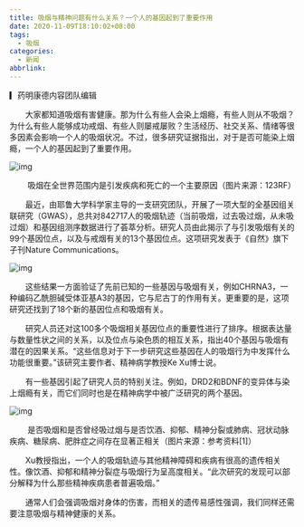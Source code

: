 ```yaml
---
title: 吸烟与精神问题有什么关系？一个人的基因起到了重要作用
date: 2020-11-09T18:10:02+08:00
tags:
  - 吸烟
categories:
  - 新闻
abbrlink:
---
```


▎药明康德内容团队编辑

　　大家都知道吸烟有害健康。那为什么有些人会染上烟瘾，有些人则从不吸烟？为什么有些人能够成功戒烟、有些人则屡戒屡败？生活经历、社交关系、情绪等很多因素会影响一个人的吸烟状况。不过，很多研究证据指出，对于是否可能染上烟瘾，一个人的基因起到了重要作用。

![img](https://cdn.jsdelivr.net/gh/yakeing/Documentation@main/Hexo/images/bced-kcieyvz2210705.jpg)

　　
吸烟在全世界范围内是引发疾病和死亡的一个主要原因（图片来源：123RF）

　　最近，由耶鲁大学科学家主导的一支研究团队，开展了一项大型的全基因组关联研究（GWAS），总共对842717人的吸烟轨迹（当前吸烟，过去吸过烟，从未吸过烟）和基因组测序数据进行了荟萃分析。研究人员由此揭示了与引发吸烟有关的99个基因位点，以及与戒烟有关的13个基因位点。这项研究发表于《自然》旗下子刊Nature Communications。

![img](https://cdn.jsdelivr.net/gh/yakeing/Documentation@main/Hexo/images/7221-kcieyvz2210756.jpg)

　　这些结果一方面验证了先前已知的一些基因与吸烟有关，例如CHRNA3，一种编码乙酰胆碱受体亚基A3的基因，它与尼古丁的作用有关。更重要的是，这项研究还找到了18个新的基因位点和吸烟有关。

　　研究人员还对这100多个吸烟相关基因位点的重要性进行了排序。根据表达量与数量性状之间的关系，以及位点与染色质的相互关系，指出40个基因与吸烟有潜在的因果关系。“这些信息对于下一步研究这些基因在人的吸烟行为中发挥什么功能很重要。”该研究主要作者、精神病学教授Ke Xu博士说。

　　有一些基因引起了研究人员的特别关注。例如，DRD2和BDNF的变异体与染上烟瘾有关，而它们同时也是在精神病学中被广泛研究的两个基因。

![img](https://cdn.jsdelivr.net/gh/yakeing/Documentation@main/Hexo/images/4621-kcieyvz2210830.png)

　　
是否吸烟和是否曾经吸过烟与是否饮酒、抑郁、精神分裂或肺病、冠状动脉疾病、糖尿病、肥胖症之间存在显著正相关（图片来源：参考资料[1]）

　　Xu教授指出，一个人的吸烟轨迹与其他精神障碍和疾病有很高的遗传相关性。像饮酒、抑郁和精神分裂症与吸烟行为呈高度相关。“此次研究的发现可以部分解释为什么那些精神疾病患者普遍吸烟。”

　　通常人们会强调吸烟对身体的伤害，而相关的遗传易感性强调，我们同样还需要注意吸烟与精神健康的关系。
